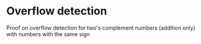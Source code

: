 # Overflow detection
Proof on overflow detection for two's complement numbers (addition only)
with numbers with the same sign
